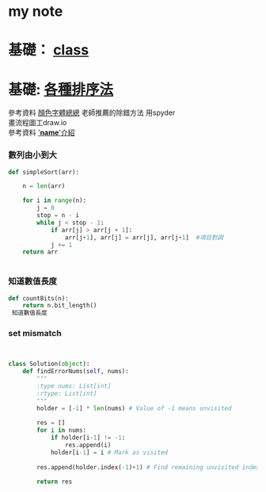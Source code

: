 # my note
# 基礎： [class](https://medium.com/@weilihmen/%E9%97%9C%E6%96%BCpython%E7%9A%84%E9%A1%9E%E5%88%A5-class-%E5%9F%BA%E6%9C%AC%E7%AF%87-5468812c58f2)
# 基礎: [各種排序法](https://www.cnblogs.com/hf8051/p/11442134.html)
參考資料 [顏色字體總總](https://blog.csdn.net/u010177286/article/details/50358720)
老師推薦的除錯方法 用spyder  
畫流程圖工draw.io  
參考資料 ['__name__'介紹](http://blog.castman.net/教學/2018/01/27/python-name-main.html)
### 數列由小到大
```py
def simpleSort(arr):

    n = len(arr)

    for i in range(n):
        j = 0
        stop = n - i
        while j < stop - 1:
            if arr[j] > arr[j + 1]:
                arr[j+1], arr[j] = arr[j], arr[j+1]  #項目對調
            j += 1
    return arr
    
```
### 知道數值長度
```py
def countBits(n):
    return n.bit_length()
 知道數值長度
 ````


### set mismatch
```python

        
class Solution(object):
    def findErrorNums(self, nums):
        """
        :type nums: List[int]
        :rtype: List[int]
        """
        holder = [-1] * len(nums) # Value of -1 means unvisited
        
        res = []
        for i in nums:
            if holder[i-1] != -1:
                res.append(i)
            holder[i-1] = i # Mark as visited
            
        res.append(holder.index(-1)+1) # Find remaining unvisited index
        
        return res
```
